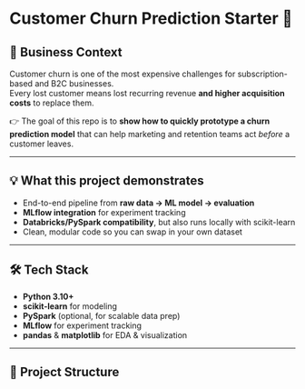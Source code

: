# Customer Churn Prediction Starter 🚀

## 🧩 Business Context
Customer churn is one of the most expensive challenges for subscription-based and B2C businesses.  
Every lost customer means lost recurring revenue **and higher acquisition costs** to replace them.  

👉 The goal of this repo is to **show how to quickly prototype a churn prediction model** that can help marketing and retention teams act *before* a customer leaves.

---

## 💡 What this project demonstrates
- End-to-end pipeline from **raw data → ML model → evaluation**
- **MLflow integration** for experiment tracking
- **Databricks/PySpark compatibility**, but also runs locally with scikit-learn
- Clean, modular code so you can swap in your own dataset

---

## 🛠 Tech Stack
- **Python 3.10+**
- **scikit-learn** for modeling
- **PySpark** (optional, for scalable data prep)
- **MLflow** for experiment tracking
- **pandas** & **matplotlib** for EDA & visualization

---

## 📂 Project Structure
